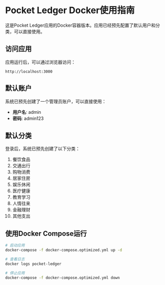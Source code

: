 # Pocket Ledger Docker使用指南

这是Pocket Ledger应用的Docker容器版本。应用已经预先配置了默认用户和分类，可以直接使用。

## 访问应用

应用运行后，可以通过浏览器访问：

```
http://localhost:3000
```

## 默认账户

系统已预先创建了一个管理员账户，可以直接使用：

- **用户名**: admin
- **密码**: admin123

## 默认分类

登录后，系统已预先创建了以下分类：

1. 餐饮食品
2. 交通出行
3. 购物消费
4. 居家住房
5. 娱乐休闲
6. 医疗健康
7. 教育学习
8. 人情往来
9. 金融理财
10. 其他支出

## 使用Docker Compose运行

```bash
# 启动应用
docker-compose -f docker-compose.optimized.yml up -d

# 查看日志
docker logs pocket-ledger

# 停止应用
docker-compose -f docker-compose.optimized.yml down
